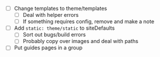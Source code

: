 - [ ] Change templates to theme/templates
    - [ ] Deal with helper errors
    - [ ] If something requires config, remove and make a note
- [ ] Add `static: theme/static` to siteDefaults
    - [ ] Sort out bugs/build errors
    - [ ] Probably copy over images and deal with paths
- [ ] Put guides pages in a group